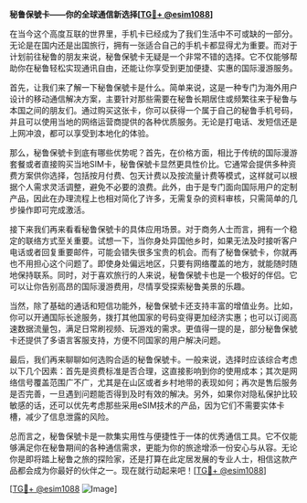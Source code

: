 **秘鲁保號卡——你的全球通信新选择[[TG💪+ @esim1088](https://t.me/s/esim1088)]**

在当今这个高度互联的世界里，手机卡已经成为了我们生活中不可或缺的一部分。无论是在国内还是出国旅行，拥有一张适合自己的手机卡都显得尤为重要。而对于计划前往秘鲁的朋友来说，秘鲁保號卡无疑是一个非常不错的选择。它不仅能够帮助你在秘鲁轻松实现通讯自由，还能让你享受到更加便捷、实惠的国际漫游服务。

首先，让我们来了解一下秘鲁保號卡是什么。简单来说，这是一种专门为海外用户设计的移动通信解决方案，主要针对那些需要在秘鲁长期居住或频繁往来于秘鲁与本国之间的朋友们。通过购买这张卡，你可以获得一个属于自己的秘鲁手机号码，并且可以使用当地的网络运营商提供的各种优质服务。无论是打电话、发短信还是上网冲浪，都可以享受到本地化的体验。

那么，秘鲁保號卡到底有哪些优势呢？首先，在价格方面，相比于传统的国际漫游套餐或者直接购买当地SIM卡，秘鲁保號卡显然更具性价比。它通常会提供多种资费方案供你选择，包括按月付费、包天计费以及按流量计费等模式，这样就可以根据个人需求灵活调整，避免不必要的浪费。此外，由于是专门面向国际用户的定制产品，因此在办理流程上也相对简化了许多，无需复杂的资料审核，只需简单的几步操作即可完成激活。

接下来我们再来看看秘鲁保號卡的具体应用场景。对于商务人士而言，拥有一个稳定的联络方式至关重要。试想一下，当你身处异国他乡时，如果无法及时接听客户电话或者回复重要邮件，可能会错失很多宝贵的机会。而有了秘鲁保號卡，你就再也不用担心这个问题了。即使身处偏远地区，只要有网络覆盖的地方，就能随时随地保持联系。同时，对于喜欢旅行的人来说，秘鲁保號卡也是一个极好的伴侣。它可以让你告别高昂的国际漫游费用，尽情享受探索秘鲁美景的乐趣。

当然，除了基础的通话和短信功能外，秘鲁保號卡还支持丰富的增值业务。比如，你可以开通国际长途服务，拨打其他国家的号码变得更加经济实惠；也可以订阅高速数据流量包，满足日常刷视频、玩游戏的需求。更值得一提的是，部分秘鲁保號卡还提供了多语言客服支持，方便不同国家的用户解决问题。

最后，我们再来聊聊如何选购合适的秘鲁保號卡。一般来说，选择时应该综合考虑以下几个因素：首先是资费标准是否合理，这直接影响到你的使用成本；其次是网络信号覆盖范围广不广，尤其是在山区或者乡村地带的表现如何；再次是售后服务是否完善，一旦遇到问题能否得到及时有效的解决。另外，如果你对隐私保护比较敏感的话，还可以优先考虑那些采用eSIM技术的产品，因为它们不需要实体卡槽，减少了信息泄露的风险。

总而言之，秘鲁保號卡是一款集实用性与便捷性于一体的优秀通信工具。它不仅能够满足你在秘鲁期间的各种通信需求，更能为你的旅途增添一份安心与从容。无论你是即将踏上秘鲁之旅的探险家，还是打算在此定居发展的专业人士，相信这款产品都会成为你最好的伙伴之一。现在就行动起来吧！[[TG💪+ @esim1088](https://t.me/s/esim1088)]

[[TG💪+ @esim1088](https://t.me/s/esim1088) ![Image](https://i.postimg.cc/4NQfJmqS/Snipaste-2025-05-13-00-14-12.png)]